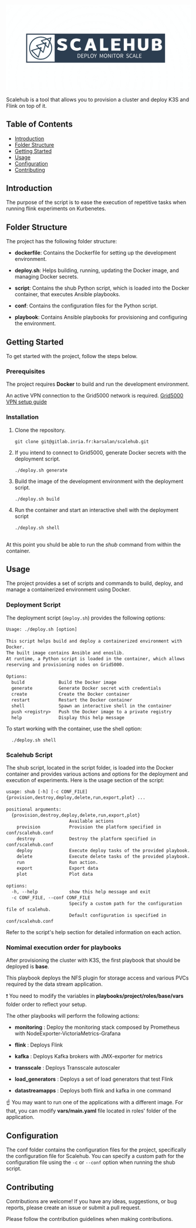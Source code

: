 ![Logo](scalehub_logo.png)

Scalehub is a tool that allows you to provision a cluster and deploy K3S and Flink on top of it.

## Table of Contents

- [Introduction](#introduction)
- [Folder Structure](#folder-structure)
- [Getting Started](#getting-started)
- [Usage](#usage)
- [Configuration](#configuration)
- [Contributing](#contributing)

## Introduction

The purpose of the script is to ease the execution of repetitive tasks when running flink experiments on Kurbenetes.

## Folder Structure
The project has the following folder structure:

- **dockerfile**: Contains the Dockerfile for setting up the development environment.
- **deploy.sh**:  Helps building, running, updating the Docker image, and managing Docker secrets.

 
- **script**: Contains the shub Python script, which is loaded into the Docker container, that executes Ansible playbooks.
- **conf**: Contains the configuration files for the Python script.
- **playbook**: Contains Ansible playbooks for provisioning and configuring the environment.

## Getting Started

To get started with the project, follow the steps below.

### Prerequisites

The project requires **Docker** to build and run the development environment.

An active VPN connection to the Grid5000 network is required. 
   [Grid5000 VPN setup guide](https://www.grid5000.fr/w/VPN)

### Installation

1. Clone the repository.
    ```shell 
    git clone git@gitlab.inria.fr:karsalan/scalehub.git
2. If you intend to connect to Grid5000, generate Docker secrets with the deployment script.
    ```shell
    ./deploy.sh generate
3. Build the image of the development environment with the deployment script.
    ```shell
   ./deploy.sh build
4. Run the container and start an interactive shell with the deployment script
    ```shell
   ./deploy.sh shell
  
At this point you shuld be able to run the *shub* command from within the container.

## Usage

The project provides a set of scripts and commands to build, deploy, and manage a containerized environment using Docker.

### Deployment Script

The deployment script (`deploy.sh`) provides the following options:

```
Usage: ./deploy.sh [option]

This script helps build and deploy a containerized environment with Docker.
The built image contains Ansible and enoslib.
At runtime, a Python script is loaded in the container, which allows reserving and provisioning nodes on Grid5000.

Options:
  build             Build the Docker image
  generate          Generate Docker secret with credentials
  create            Create the Docker container
  restart           Restart the Docker container
  shell             Spawn an interactive shell in the container
  push <registry>   Push the Docker image to a private registry
  help              Display this help message
```

To start working with the container, use the shell option:

```shell
  ./deploy.sh shell
```

### Scalehub Script
The shub script, located in the script folder, is loaded into the Docker container and provides various actions and options for the deployment and execution of experiments. Here is the usage section of the script:

```
usage: shub [-h] [-c CONF_FILE] {provision,destroy,deploy,delete,run,export,plot} ...

positional arguments:
  {provision,destroy,deploy,delete,run,export,plot}
                        Available actions
    provision           Provision the platform specified in conf/scalehub.conf
    destroy             Destroy the platform specified in conf/scalehub.conf
    deploy              Execute deploy tasks of the provided playbook.
    delete              Execute delete tasks of the provided playbook.
    run                 Run action.
    export              Export data
    plot                Plot data

options:
  -h, --help            show this help message and exit
  -c CONF_FILE, --conf CONF_FILE
                        Specify a custom path for the configuration file of scalehub.
                        Default configuration is specified in conf/scalehub.conf
```

Refer to the script's help section for detailed information on each action.

### Nomimal execution order for playbooks

After provisioning the cluster with K3S, the first playbook that should be deployed is **base**.

This playbook deploys the NFS plugin for storage access and various PVCs required by the data stream application.

:exclamation:  You need to modify the variables in **playbooks/project/roles/base/vars** folder order to reflect your setup.

The other playbooks will perform the following actions:

- **monitoring** : Deploy the monitoring stack composed by Prometheus with NodeExporter-VictoriaMetrics-Grafana
- **flink** : Deploys Flink
- **kafka** : Deploys Kafka brokers with JMX-exporter for metrics
- **transscale** : Deploys Transscale autoscaler
- **load_generators** : Deploys a set of load generators that test Flink

- **datastreamapps** : Deploys both flink and kafka in one command

:point_up: You may want to run one of the applications with a different image. For that, you can modify **vars/main.yaml** file located in roles' folder of the application.


## Configuration
The conf folder contains the configuration files for the project, specifically the configuration file for Scalehub. You can specify a custom path for the configuration file using the `-c` or `--conf` option when running the shub script.

## Contributing
Contributions are welcome! If you have any ideas, suggestions, or bug reports, please create an issue or submit a pull request.

Please follow the contribution guidelines when making contributions.

